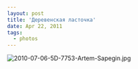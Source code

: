 ```yaml
---
layout: post
title: 'Деревенская ласточка'
date: Apr 22, 2011
tags:
  - photos
---
```


![2010-07-06-5D-7753-Artem-Sapegin.jpg](photo://238)
